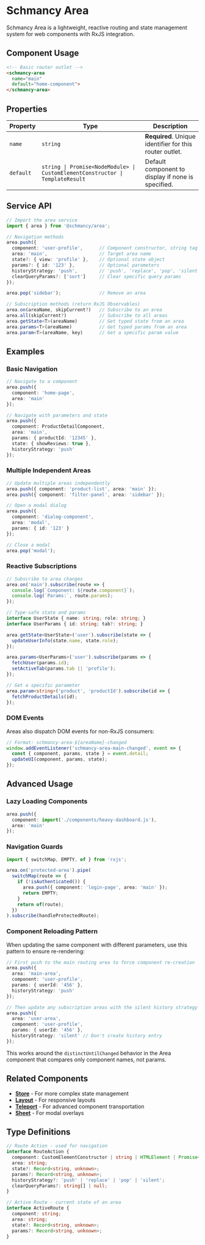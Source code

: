 # Schmancy Area

Schmancy Area is a lightweight, reactive routing and state management system for web components with RxJS integration.

## Component Usage

```html
<!-- Basic router outlet -->
<schmancy-area 
  name="main"
  default="home-component">
</schmancy-area>
```

## Properties

| Property | Type | Description |
|----------|------|-------------|
| `name` | `string` | **Required**. Unique identifier for this router outlet. |
| `default` | `string \| Promise<NodeModule> \| CustomElementConstructor \| TemplateResult` | Default component to display if none is specified. |

## Service API

```ts
// Import the area service
import { area } from '@schmancy/area';

// Navigation methods
area.push({
  component: 'user-profile',      // Component constructor, string tag name, or element instance
  area: 'main',                   // Target area name
  state?: { view: 'profile' },    // Optional state object
  params?: { id: '123' },         // Optional parameters
  historyStrategy: 'push',        // 'push', 'replace', 'pop', 'silent'
  clearQueryParams?: ['sort']     // Clear specific query params
});

area.pop('sidebar');              // Remove an area

// Subscription methods (return RxJS Observables)
area.on(areaName, skipCurrent?)   // Subscribe to an area
area.all(skipCurrent?)            // Subscribe to all areas 
area.getState<T>(areaName)        // Get typed state from an area
area.params<T>(areaName)          // Get typed params from an area
area.param<T>(areaName, key)      // Get a specific param value
```

## Examples

### Basic Navigation

```ts
// Navigate to a component
area.push({
  component: 'home-page',
  area: 'main'
});

// Navigate with parameters and state
area.push({
  component: ProductDetailComponent,
  area: 'main',
  params: { productId: '12345' },
  state: { showReviews: true },
  historyStrategy: 'push'
});
```

### Multiple Independent Areas

```ts
// Update multiple areas independently
area.push({ component: 'product-list', area: 'main' });
area.push({ component: 'filter-panel', area: 'sidebar' });

// Open a modal dialog
area.push({ 
  component: 'dialog-component', 
  area: 'modal',
  params: { id: '123' }
});

// Close a modal
area.pop('modal');
```

### Reactive Subscriptions

```ts
// Subscribe to area changes
area.on('main').subscribe(route => {
  console.log(`Component: ${route.component}`);
  console.log(`Params:`, route.params);
});

// Type-safe state and params
interface UserState { name: string; role: string; }
interface UserParams { id: string; tab?: string; }

area.getState<UserState>('user').subscribe(state => {
  updateUserInfo(state.name, state.role);
});

area.params<UserParams>('user').subscribe(params => {
  fetchUser(params.id);
  setActiveTab(params.tab || 'profile');
});

// Get a specific parameter
area.param<string>('product', 'productId').subscribe(id => {
  fetchProductDetails(id);
});
```

### DOM Events

Areas also dispatch DOM events for non-RxJS consumers:

```js
// Format: schmancy-area-${areaName}-changed
window.addEventListener('schmancy-area-main-changed', event => {
  const { component, params, state } = event.detail;
  updateUI(component, params, state);
});
```

## Advanced Usage

### Lazy Loading Components

```ts
area.push({
  component: import('./components/heavy-dashboard.js'),
  area: 'main'
});
```

### Navigation Guards

```ts
import { switchMap, EMPTY, of } from 'rxjs';

area.on('protected-area').pipe(
  switchMap(route => {
    if (!isAuthenticated()) {
      area.push({ component: 'login-page', area: 'main' });
      return EMPTY;
    }
    return of(route);
  })
).subscribe(handleProtectedRoute);
```

### Component Reloading Pattern

When updating the same component with different parameters, use this pattern to ensure re-rendering:

```ts
// First push to the main routing area to force component re-creation
area.push({
  area: 'main-area',
  component: 'user-profile',
  params: { userId: '456' },
  historyStrategy: 'push'
});

// Then update any subscription areas with the silent history strategy
area.push({
  area: 'user-area',
  component: 'user-profile',
  params: { userId: '456' },
  historyStrategy: 'silent' // Don't create history entry
});
```

This works around the `distinctUntilChanged` behavior in the Area component that compares only component names, not params.

## Related Components

- **[Store](./store.md)** - For more complex state management
- **[Layout](./layout.md)** - For responsive layouts
- **[Teleport](./teleport.md)** - For advanced component transportation
- **[Sheet](./sheet.md)** - For modal overlays

## Type Definitions

```ts
// Route Action - used for navigation
interface RouteAction {
  component: CustomElementConstructor | string | HTMLElement | Promise<NodeModule>;
  area: string;
  state?: Record<string, unknown>;
  params?: Record<string, unknown>;
  historyStrategy?: 'push' | 'replace' | 'pop' | 'silent';
  clearQueryParams?: string[] | null;
}

// Active Route - current state of an area
interface ActiveRoute {
  component: string;
  area: string;
  state?: Record<string, unknown>;
  params?: Record<string, unknown>;
}
```